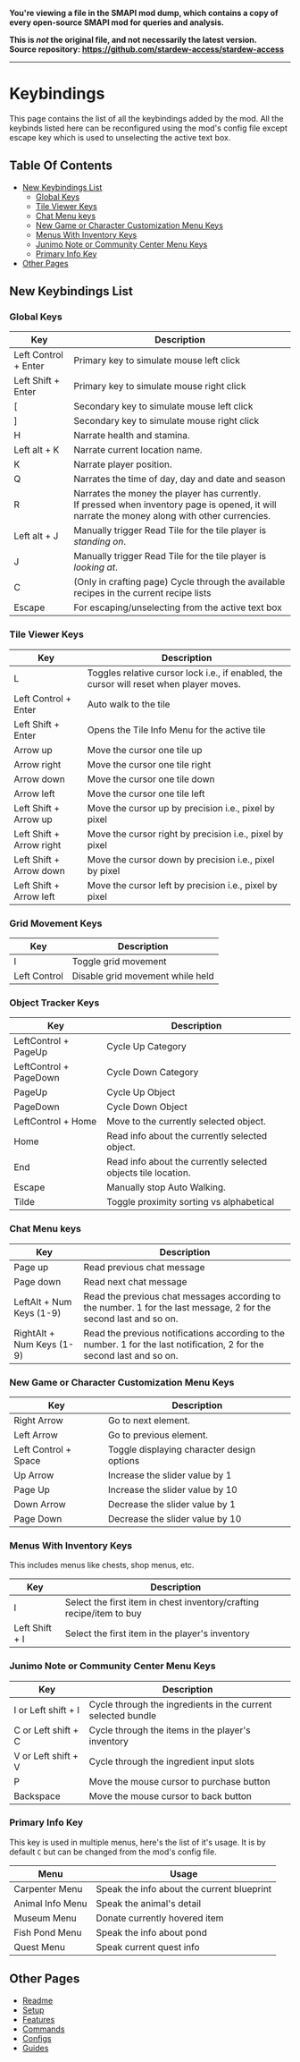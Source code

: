 **You're viewing a file in the SMAPI mod dump, which contains a copy of every open-source SMAPI mod
for queries and analysis.**

**This is _not_ the original file, and not necessarily the latest version.**  
**Source repository: https://github.com/stardew-access/stardew-access**

----

# Keybindings

This page contains the list of all the keybindings added by the mod.
All the keybinds listed here can be reconfigured using the mod's config file except escape key which is used to
unselecting the active text box.

## Table Of Contents

- [New Keybindings List](#new-keybindings-list)
    - [Global Keys](#global-keys)
    - [Tile Viewer Keys](#tile-viewer-keys)
    - [Chat Menu keys](#chat-menu-keys)
    - [New Game or Character Customization Menu Keys](#new-game-or-character-customization-menu-keys)
    - [Menus With Inventory Keys](#menus-with-inventory-keys)
    - [Junimo Note or Community Center Menu Keys](#junimo-note-or-community-center-menu-keys)
    - [Primary Info Key](#primary-info-key)
- [Other Pages](#other-pages)

## New Keybindings List

### Global Keys

| Key                  | Description                                                                                                                                          |
|----------------------|------------------------------------------------------------------------------------------------------------------------------------------------------|
| Left Control + Enter | Primary key to simulate mouse left click                                                                                                             |
| Left Shift + Enter   | Primary key to simulate mouse right click                                                                                                            |
| [                    | Secondary key to simulate mouse left click                                                                                                           |
| ]                    | Secondary key to simulate mouse right click                                                                                                          |
| H                    | Narrate health and stamina.                                                                                                                          |
| Left alt + K         | Narrate current location name.                                                                                                                       |
| K                    | Narrate player position.                                                                                                                             |
| Q                    | Narrates the time of day, day and date and season                                                                                                    |
| R                    | Narrates the money the player has currently. <br /> If pressed when inventory page is opened, it will narrate the money along with other currencies. |
| Left alt + J         | Manually trigger Read Tile for the tile player is _standing on_.                                                                                     |
| J                    | Manually trigger Read Tile for the tile player is _looking at_.                                                                                      |
| C                    | (Only in crafting page) Cycle through the available recipes in the current recipe lists                                                              |
| Escape               | For escaping/unselecting from the active text box                                                                                                    |

### Tile Viewer Keys

| Key                      | Description                                                                             |
|--------------------------|-----------------------------------------------------------------------------------------|
| L                        | Toggles relative cursor lock i.e., if enabled, the cursor will reset when player moves. |
| Left Control + Enter     | Auto walk to the tile                                                                   |
| Left Shift + Enter       | Opens the Tile Info Menu for the active tile                                            |       
| Arrow up                 | Move the cursor one tile up                                                             |
| Arrow right              | Move the cursor one tile right                                                          |
| Arrow down               | Move the cursor one tile down                                                           |
| Arrow left               | Move the cursor one tile left                                                           |
| Left Shift + Arrow up    | Move the cursor up by precision i.e., pixel by pixel                                    |
| Left Shift + Arrow right | Move the cursor right by precision i.e., pixel by pixel                                 |
| Left Shift + Arrow down  | Move the cursor down by precision i.e., pixel by pixel                                  |
| Left Shift + Arrow left  | Move the cursor left by precision i.e., pixel by pixel                                  |

### Grid Movement Keys

| Key          | Description                      |
|--------------|----------------------------------|
| I            | Toggle grid movement             |
| Left Control | Disable grid movement while held |

### Object Tracker Keys

| Key                    | Description                                                   |
|------------------------|---------------------------------------------------------------|
| LeftControl + PageUp   | Cycle Up Category                                             |
| LeftControl + PageDown | Cycle Down Category                                           |
| PageUp                 | Cycle Up Object                                               |
| PageDown               | Cycle Down Object                                             |
| LeftControl + Home     | Move to the currently selected object.                        |
| Home                   | Read info about the currently selected object.                |
| End                    | Read info about the currently selected objects tile location. |
| Escape                 | Manually stop Auto Walking.                                   |
| Tilde                  | Toggle proximity sorting vs alphabetical                      |

### Chat Menu keys

| Key                       | Description                                                                                                            |
|---------------------------|------------------------------------------------------------------------------------------------------------------------|
| Page up                   | Read previous chat message                                                                                             |
| Page down                 | Read next chat message                                                                                                 |
| LeftAlt + Num Keys (1-9)  | Read the previous chat messages according to the number. 1 for the last message, 2 for the second last and so on.      |
| RightAlt + Num Keys (1-9) | Read the previous notifications according to the number. 1 for the last notification, 2 for the second last and so on. |

### New Game or Character Customization Menu Keys

| Key                  | Description                                |
|----------------------|--------------------------------------------|
| Right Arrow          | Go to next element.                        |
| Left Arrow           | Go to previous element.                    |
| Left Control + Space | Toggle displaying character design options |
| Up Arrow             | Increase the slider value by 1             |
| Page Up              | Increase the slider value by 10            |
| Down Arrow           | Decrease the slider value by 1             |
| Page Down            | Decrease the slider value by 10            |

### Menus With Inventory Keys

This includes menus like chests, shop menus, etc.

| Key            | Description                                                          |
|----------------|----------------------------------------------------------------------|
| I              | Select the first item in chest inventory/crafting recipe/item to buy |
| Left Shift + I | Select the first item in the player's inventory                      |

### Junimo Note or Community Center Menu Keys

| Key                 | Description                                                  |
|---------------------|--------------------------------------------------------------|
| I or Left shift + I | Cycle through the ingredients in the current selected bundle |
| C or Left shift + C | Cycle through the items in the player's inventory            |
| V or Left shift + V | Cycle through the ingredient input slots                     |
| P                   | Move the mouse cursor to purchase button                     |
| Backspace           | Move the mouse cursor to back button                         |

### Primary Info Key

This key is used in multiple menus, here's the list of it's usage.
It is by default `C` but can be changed from the mod's config file.

| Menu             | Usage                                      |
|------------------|--------------------------------------------|
| Carpenter Menu   | Speak the info about the current blueprint |
| Animal Info Menu | Speak the animal's detail                  |
| Museum Menu      | Donate currently hovered item              |
| Fish Pond Menu   | Speak the info about pond                  |
| Quest Menu       | Speak current quest info                   |

## Other Pages

- [Readme](README.md)
- [Setup](setup.md)
- [Features](features.md)
- [Commands](commands.md)
- [Configs](config.md)
- [Guides](guides.md)
